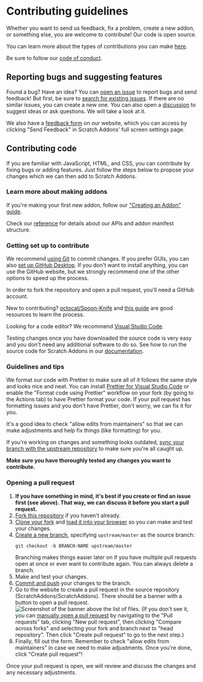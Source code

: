 # Contributing guidelines

Whether you want to send us feedback, fix a problem, create a new addon, or something else, you are welcome to contribute! Our code is open source.

You can learn more about the types of contributions you can make [here](https://scratchaddons.com/docs/faq/#contributing).

Be sure to follow our [code of conduct](https://github.com/ScratchAddons/ScratchAddons/blob/master/.github/CODE_OF_CONDUCT.md).

## Reporting bugs and suggesting features

Found a bug? Have an idea? You can [open an issue](https://github.com/ScratchAddons/ScratchAddons/issues/new/choose) to report bugs and send feedback! But first, be sure to [search for existing issues](https://github.com/ScratchAddons/ScratchAddons/issues). If there are no similar issues, you can create a new one. You can also open a [discussion](https://github.com/ScratchAddons/ScratchAddons/discussions) to suggest ideas or ask questions. We will take a look at it.

We also have a [feedback form](https://scratchaddons.com/feedback) on our website, which you can access by clicking "Send Feedback" in Scratch Addons' full screen settings page.

## Contributing code

If you are familiar with JavaScript, HTML, and CSS, you can contribute by fixing bugs or adding features. Just follow the steps below to propose your changes which we can then add to Scratch Addons.

### Learn more about making addons

If you're making your first new addon, follow our ["Creating an Addon" guide](https://scratchaddons.com/docs/develop/getting-started/creating-an-addon/).

Check our [reference](https://scratchaddons.com/docs/reference/) for details about our APIs and addon manifest structure.

### Getting set up to contribute

We recommend [using Git](https://docs.github.com/en/get-started/quickstart/set-up-git) to commit changes. If you prefer GUIs, you can also [set up GitHub Desktop](https://docs.github.com/en/desktop/installing-and-configuring-github-desktop/installing-and-authenticating-to-github-desktop/setting-up-github-desktop). If you don't want to install anything, you can use the GitHub website, but we strongly recommend one of the other options to speed up the process.

In order to fork the repository and open a pull request, you'll need a GitHub account.

New to contributing? [octocat/Spoon-Knife](https://github.com/octocat/Spoon-Knife) and [this guide](https://docs.github.com/en/get-started/quickstart/contributing-to-projects) are good resources to learn the process.

Looking for a code editor? We recommend [Visual Studio Code](https://code.visualstudio.com/).

Testing changes once you have downloaded the source code is very easy and you don't need any additional software to do so. See how to run the source code for Scratch Addons in our [documentation](https://scratchaddons.com/docs/getting-started/installing/#installing-on-google-chrome-or-microsoft-edge).

### Guidelines and tips

We format our code with Prettier to make sure all of it follows the same style and looks nice and neat. You can install [Prettier for Visual Studio Code](https://marketplace.visualstudio.com/items?itemName=esbenp.prettier-vscode) or enable the "Format code using Prettier" workflow on your fork (by going to the Actions tab) to have Prettier format your code. If your pull request has formatting issues and you don't have Prettier, don't worry, we can fix it for you.

It's a good idea to check "allow edits from maintainers" so that we can make adjustments and help fix things (like formatting) for you.

If you're working on changes and something looks outdated, [sync your branch with the upstream repository](https://docs.github.com/en/get-started/using-git/getting-changes-from-a-remote-repository#fetching-changes-from-a-remote-repository) to make sure you're all caught up.

**Make sure you have thoroughly tested any changes you want to contribute.**

### Opening a pull request

1. **If you have something in mind, it's best if you create or find an issue first (see above). That way, we can discuss it before you start a pull request.**
2. [Fork this repository](https://docs.github.com/en/get-started/quickstart/fork-a-repo) if you haven't already.
3. [Clone your fork](https://docs.github.com/en/get-started/quickstart/fork-a-repo#cloning-your-forked-repository) and [load it into your browser](https://scratchaddons.com/docs/getting-started/installing/#installing-on-google-chrome-or-microsoft-edge) so you can make and test your changes.
4. [Create a new branch](https://docs.github.com/en/get-started/quickstart/contributing-to-projects#creating-a-branch-to-work-on), specifying `upstream/master` as the source branch:
   ```shell
   git checkout -b BRANCH-NAME upstream/master
   ```
   Branching makes things easier later on if you have multiple pull requests open at once or ever want to contribute again. You can always delete a branch.
5. Make and test your changes.
6. [Commit and push](https://docs.github.com/en/get-started/quickstart/contributing-to-projects#making-and-pushing-changes) your changes to the branch.
7. Go to the website to create a pull request in the source repository (ScratchAddons/ScratchAddons). There should be a banner with a button to open a pull request.
  ![Screenshot of the banner above the list of files.](https://docs.github.com/assets/cb-34106/mw-1440/images/help/pull_requests/pull-request-compare-pull-request.webp)
  (If you don't see it, you can [manually open a pull request](https://docs.github.com/en/pull-requests/collaborating-with-pull-requests/proposing-changes-to-your-work-with-pull-requests/creating-a-pull-request-from-a-fork) by navigating to the "Pull requests" tab, 
  clicking "New pull request", then clicking "Compare across forks" and selecting your fork and branch next to "head repository". Then click "Create pull request" to go to the next step.)
8. Finally, fill out the form. Remember to check "allow edits from maintainers" in case we need to make adjustments. Once you're done, click "Create pull request"!

Once your pull request is open, we will review and discuss the changes and any necessary adjustments.
